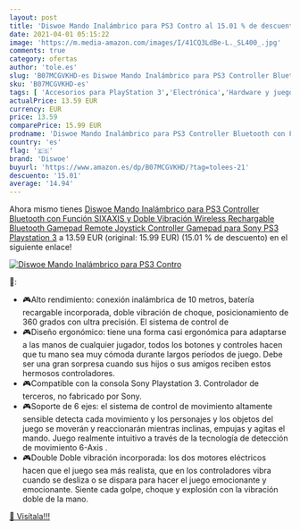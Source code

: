 ```yaml
---
layout: post
title: 'Diswoe Mando Inalámbrico para PS3 Contro al 15.01 % de descuento'
date: 2021-04-01 05:15:22
image: 'https://m.media-amazon.com/images/I/41CQ3LdBe-L._SL400_.jpg'
comments: true
category: ofertas
author: 'tole.es'
slug: 'B07MCGVKHD-es Diswoe Mando Inalámbrico para PS3 Controller Bluetooth con...'
sku: 'B07MCGVKHD-es'
tags: [ 'Accesorios para PlayStation 3','Electrónica','Hardware y juegos para PlayStation 3','Mandos para PlayStation 3','Mandos y controles para PlayStation 3','Sistemas precursores y micro consolas','Videojuegos','diswoe','playstation', ]
actualPrice: 13.59 EUR
currency: EUR
price: 13.59
comparePrice: 15.99 EUR
prodname: 'Diswoe Mando Inalámbrico para PS3 Controller Bluetooth con Función SIXAXIS y Doble Vibración  Wireless Rechargable Bluetooth Gamepad Remote Joystick Controller Gamepad para Sony PS3 Playstation 3'
country: 'es'
flag: '🇪🇸'
brand: 'Diswoe'
buyurl: 'https://www.amazon.es/dp/B07MCGVKHD/?tag=tolees-21'
descuento: '15.01'
average: '14.94'
---
```


Ahora mismo tienes [Diswoe Mando Inalámbrico para PS3 Controller Bluetooth con Función SIXAXIS y Doble Vibración  Wireless Rechargable Bluetooth Gamepad Remote Joystick Controller Gamepad para Sony PS3 Playstation 3](https://www.amazon.es/dp/B07MCGVKHD/?tag=tolees-21) a 13.59 EUR (original: 15.99 EUR) (15.01 %  de descuento) en el siguiente enlace!

[![Diswoe Mando Inalámbrico para PS3 Contro](https://m.media-amazon.com/images/I/41CQ3LdBe-L._SL400_.jpg)](https://www.amazon.es/dp/B07MCGVKHD/?tag=tolees-21)

🔎:

- 🎮Alto rendimiento: conexión inalámbrica de 10 metros, batería recargable incorporada, doble vibración de choque, posicionamiento de 360 ​​grados con ultra precisión. El sistema de control de
- 🎮Diseño ergonómico: tiene una forma casi ergonómica para adaptarse a las manos de cualquier jugador, todos los botones y controles hacen que tu mano sea muy cómoda durante largos períodos de juego. Debe ser una gran sorpresa cuando sus hijos o sus amigos reciben estos hermosos controladores.
- 🎮Compatible con la consola Sony Playstation 3. Controlador de terceros, no fabricado por Sony.
- 🎮Soporte de 6 ejes: el sistema de control de movimiento altamente sensible detecta cada movimiento y los personajes y los objetos del juego se moverán y reaccionarán mientras inclinas, empujas y agitas el mando. Juego realmente intuitivo a través de la tecnología de detección de movimiento 6-Axis .
- 🎮Double Doble vibración incorporada: los dos motores eléctricos hacen que el juego sea más realista, que en los controladores vibra cuando se desliza o se dispara para hacer el juego emocionante y emocionante. Siente cada golpe, choque y explosión con la vibración doble de la mano.

[🛒 Visítala!!!](https://www.amazon.es/dp/B07MCGVKHD/?tag=tolees-21)
